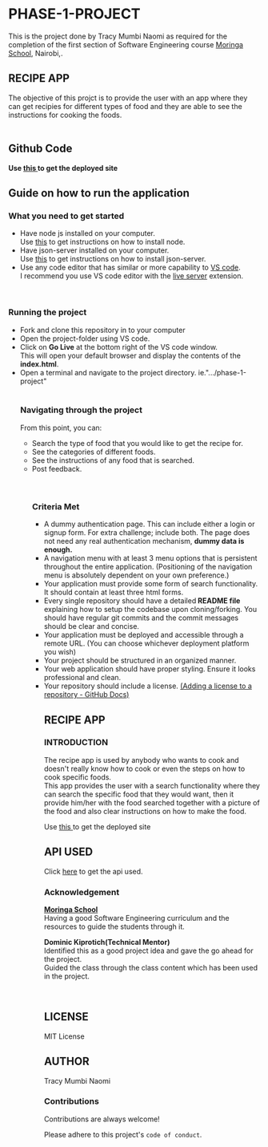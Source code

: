 # PHASE-1-PROJECT
This is the project done by Tracy Mumbi Naomi as required for the completion of the first section of Software Engineering course <a href="https://moringaschool.com/" target="_blank">Moringa School</a>, Nairobi,.

## RECIPE APP
The objective of this projct is to provide the user with an app where they can get recipies for different types of food and they are able to see the instructions for cooking the foods.<br> <br>
## Github Code
<strong>Use <a href = "https://tracymumbi.github.io/Phase-1-Project/">this </a> to get the deployed site</strong>

## Guide on how to run the application
### What you need to get started
<ul>
 <li>Have node js installed on your computer. <br>Use <a
href="https://nodejs.org/en/">this</a> to get instructions on how to install
node.</li> <li>Have json-server installed on your computer.<br> Use <a
href="https://www.npmjs.com/package/json-server">this</a> to get instructions on
how to install json-server.</li> <li>Use any code editor that has similar or
more capability to <a href="https://code.visualstudio.com/">VS code</a>.<br>I
recommend you use VS code editor with the <a
href="https://marketplace.visualstudio.com/items?itemName=ritwickdey.LiveServer">live
server</a> extension.</li> </ul> 
<br> 
<h3> Running the project </h3>
<ul> <li>Fork
and clone this repository in to your computer</li> <li>Open the project-folder
using VS code.</li> <li>Click on <strong>Go Live</strong> at the bottom right of
the VS code window.<br>This will open your default browser and display the
contents of the <strong>index.html</strong>.<br></li> <li>Open a terminal and navigate to the project
directory. ie.".../phase-1-project"</li>
<br>
<h3>Navigating through the project</h3>
<p>From this point, you can: 
<ul>
<li>Search the type of food that you would like to get the recipe for.</li>
<li>See the categories of different foods.</li>
<li>See the instructions of any food that is searched.</li>
<li>Post feedback.</li>
<br><br>

### Criteria Met
<ul> <li>A dummy authentication page. This can include either a login or signup form. For extra challenge; include both. The page does not need any real authentication mechanism, <strong>dummy data is enough.</strong></li>
<li>A navigation menu with at least 3 menu options that is persistent throughout the entire application. (Positioning of the navigation menu is absolutely dependent on your own preference.)</li>
<li>Your application must provide some form of search functionality.
It should contain at least three html forms.</li>

<li>Every single repository should have a detailed<strong> README file </strong>explaining how to setup the codebase upon cloning/forking. 
You should have regular git commits and the commit messages should be clear and concise.
<li>Your application must be deployed and accessible through a remote URL. (You can choose whichever deployment platform you wish)</li>
<li>Your project should be structured in an organized manner.</li>
<li>Your web application should have proper styling. Ensure it looks professional and clean.</li>
<li>Your repository should include a license. <a href = "https://docs.github.com/en/communities/setting-up-your-project-for-healthy-contributions/adding-a-license-to-a-repository">(Adding a license to a repository - GitHub Docs) </a></li>

## RECIPE APP
### INTRODUCTION
The recipe app is used by anybody who wants to cook and doesn't really know how to cook or even the steps on how to cook specific foods.<br>This app provides the user with a search functionality where they can search the specific food that they would want, then it provide him/her with the food searched together with a picture of the food and also clear instructions on how to make the food.<br>

Use <a href = "https://tracymumbi.github.io/Phase-1-Project/">this </a> to get the deployed site

## API USED 
Click <a href = "https://www.themealdb.com/api.php"> here</a> to get the api used.

### Acknowledgement
<strong><a href="">Moringa School</a></strong><br>Having a good Software
Engineering curriculum and the resources to guide the students through it.
<br> <p> <strong>Dominic Kiprotich(Technical Mentor)</strong><br> Identified
this as a good project idea and gave the go ahead for the project.<br>Guided the
class through the class content which has been used in the project. </p> <br>

## LICENSE
 MIT License

## AUTHOR
Tracy Mumbi Naomi

### Contributions
Contributions are always welcome!

Please adhere to this project's `code of conduct`.



